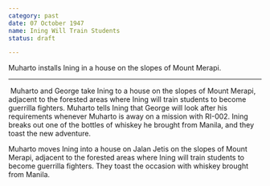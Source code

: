 ```yaml
---
category: past
date: 07 October 1947
name: Ining Will Train Students
status: draft

---
```

Muharto installs Ining in a house on the slopes of Mount Merapi.

------

​           Muharto and George take Ining to a house on the slopes of Mount Merapi, adjacent to the forested areas where Ining will train students to become guerrilla fighters. Muharto tells Ining that George will look after his requirements whenever Muharto is away on a mission with RI-002. Ining breaks out one of the bottles of whiskey he brought from Manila, and they toast the new adventure. 



Muharto moves Ining into a house on Jalan Jetis on
the slopes of Mount Merapi, adjacent to the forested areas where Ining
will train students to become guerrilla fighters. They toast the
occasion with whiskey brought from Manila.
